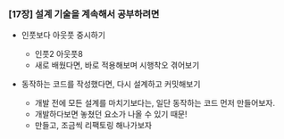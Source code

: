 ### [17장] 설계 기술을 계속해서 공부하려면

- 인풋보다 아웃풋 중시하기
    - 인풋2 아웃풋8
    - 새로 배웠다면, 바로 적용해보며 시행착오 겪어보기


- 동작하는 코드를 작성했다면, 다시 설계하고 커밋해보기
    - 개발 전에 모든 설계를 마치기보다는, 일단 동작하는 코드 먼저 만들어보자.
    - 개발하다보면 놓쳤던 요소가 나올 수 있기 때문!
    - 만들고, 조금씩 리팩토링 해나가보자
